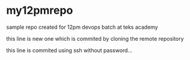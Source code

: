 # my12pmrepo
sample repo created for 12pm devops batch at teks academy

this line is new one which is commited by cloning the remote repository


this line is commited using ssh without password...

